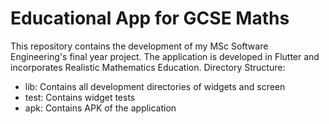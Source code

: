 # Educational App for GCSE Maths

This repository contains the development of my MSc Software Engineering's final year project. 
The application is developed in Flutter and incorporates Realistic Mathematics Education.
Directory Structure: 
-  lib: Contains all development directories of widgets and screen
-  test: Contains widget tests 
-  apk: Contains APK of the application 
